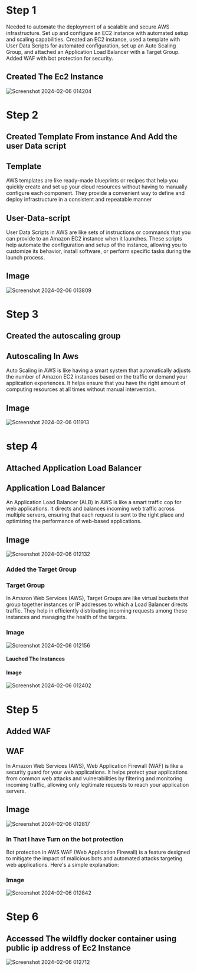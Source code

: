 # Step 1 #
Needed to automate the deployment of a scalable and secure AWS infrastructure. Set up and configure an EC2 instance with automated setup and scaling capabilities. Created an EC2 instance, used a template with User Data Scripts for automated configuration, set up an Auto Scaling Group, and attached an Application Load Balancer with a Target Group. Added WAF with bot protection for security.
## Created The Ec2 Instance ##
![Screenshot 2024-02-06 014204](https://github.com/AdityaAgasti007/Aws-Autoscaling-With-WAF-Project/assets/159541012/d4200aaa-8adf-4bb6-bb79-4ebf85c9eb68)
# Step 2 # 
## Created Template From instance And Add the user Data script  ##
## Template ##
AWS templates are like ready-made blueprints or recipes that help you quickly create and set up your cloud resources without having to manually configure each component. They provide a convenient way to define and deploy infrastructure in a consistent and repeatable manner
## User-Data-script ##
User Data Scripts in AWS are like sets of instructions or commands that you can provide to an Amazon EC2 instance when it launches. These scripts help automate the configuration and setup of the instance, allowing you to customize its behavior, install software, or perform specific tasks during the launch process.
## Image ##
![Screenshot 2024-02-06 013809](https://github.com/AdityaAgasti007/Aws-Autoscaling-With-WAF-Project/assets/159541012/b7b91496-1371-4a23-956f-355268216e50)
# Step 3 # 
## Created the autoscaling group ##
## Autoscaling In Aws ## 
Auto Scaling in AWS is like having a smart system that automatically adjusts the number of Amazon EC2 instances based on the traffic or demand your application experiences. It helps ensure that you have the right amount of computing resources at all times without manual intervention.
## Image ##
![Screenshot 2024-02-06 011913](https://github.com/AdityaAgasti007/Aws-Autoscaling-With-WAF-Project/assets/159541012/cc82ea15-f720-497e-9bc1-157e6767d445)
# step 4 #
## Attached Application Load Balancer ##
## Application Load Balancer ## 
An Application Load Balancer (ALB) in AWS is like a smart traffic cop for web applications. It directs and balances incoming web traffic across multiple servers, ensuring that each request is sent to the right place and optimizing the performance of web-based applications.
## Image ## 
![Screenshot 2024-02-06 012132](https://github.com/AdityaAgasti007/Aws-Autoscaling-With-WAF-Project/assets/159541012/7b082013-2fc8-4511-ba31-d84598d68dfc)
### Added the Target Group ###
### Target Group ### 
In Amazon Web Services (AWS), Target Groups are like virtual buckets that group together instances or IP addresses to which a Load Balancer directs traffic. They help in efficiently distributing incoming requests among these instances and managing the health of the targets.
### Image ### 
![Screenshot 2024-02-06 012156](https://github.com/AdityaAgasti007/Aws-Autoscaling-With-WAF-Project/assets/159541012/a231e71a-0f20-4790-9546-9af47d173d3c)
#### Lauched The Instances ### 
#### Image ####
![Screenshot 2024-02-06 012402](https://github.com/AdityaAgasti007/Aws-Autoscaling-With-WAF-Project/assets/159541012/1f8616a2-b3e6-4ae4-bb96-a366491c293e)
# Step 5 # 
## Added WAF  ##
## WAF ## 
In Amazon Web Services (AWS), Web Application Firewall (WAF) is like a security guard for your web applications. It helps protect your applications from common web attacks and vulnerabilities by filtering and monitoring incoming traffic, allowing only legitimate requests to reach your application servers.
## Image ## 
![Screenshot 2024-02-06 012817](https://github.com/AdityaAgasti007/Aws-Autoscaling-With-WAF-Project/assets/159541012/417efef2-d963-4801-b77f-08698990f7c3)
### In That I have Turn on the bot protection ###
Bot protection in AWS WAF (Web Application Firewall) is a feature designed to mitigate the impact of malicious bots and automated attacks targeting web applications. Here's a simple explanation:
### Image ### 
![Screenshot 2024-02-06 012842](https://github.com/AdityaAgasti007/Aws-Autoscaling-With-WAF-Project/assets/159541012/f16f5782-2b30-43e8-978e-5bcd0a14a6d9)
# Step 6 # 
## Accessed The wildfly docker container using public ip address of Ec2 Instance ## 
![Screenshot 2024-02-06 012712](https://github.com/AdityaAgasti007/Aws-Autoscaling-With-WAF-Project/assets/159541012/655802ea-7ae0-4d1e-88a0-4e87ec956001)





